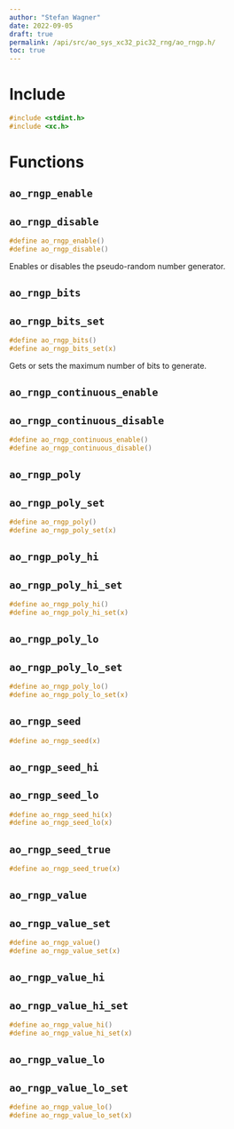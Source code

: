 ```yaml
---
author: "Stefan Wagner"
date: 2022-09-05
draft: true
permalink: /api/src/ao_sys_xc32_pic32_rng/ao_rngp.h/
toc: true
---
```


# Include

```c
#include <stdint.h>
#include <xc.h>
```

# Functions

## `ao_rngp_enable`
## `ao_rngp_disable`

```c
#define ao_rngp_enable()
#define ao_rngp_disable()
```

Enables or disables the pseudo-random number generator.

## `ao_rngp_bits`
## `ao_rngp_bits_set`

```c
#define ao_rngp_bits()
#define ao_rngp_bits_set(x)
```

Gets or sets the maximum number of bits to generate.

## `ao_rngp_continuous_enable`
## `ao_rngp_continuous_disable`

```c
#define ao_rngp_continuous_enable()
#define ao_rngp_continuous_disable()
```

## `ao_rngp_poly`
## `ao_rngp_poly_set`

```c
#define ao_rngp_poly()
#define ao_rngp_poly_set(x)
```

## `ao_rngp_poly_hi`
## `ao_rngp_poly_hi_set`

```c
#define ao_rngp_poly_hi()
#define ao_rngp_poly_hi_set(x)
```

## `ao_rngp_poly_lo`
## `ao_rngp_poly_lo_set`

```c
#define ao_rngp_poly_lo()
#define ao_rngp_poly_lo_set(x)
```

## `ao_rngp_seed`

```c
#define ao_rngp_seed(x)
```

## `ao_rngp_seed_hi`
## `ao_rngp_seed_lo`

```c
#define ao_rngp_seed_hi(x)
#define ao_rngp_seed_lo(x)
```

## `ao_rngp_seed_true`

```c
#define ao_rngp_seed_true(x)
```

## `ao_rngp_value`
## `ao_rngp_value_set`

```c
#define ao_rngp_value()
#define ao_rngp_value_set(x)
```

## `ao_rngp_value_hi`
## `ao_rngp_value_hi_set`

```c
#define ao_rngp_value_hi()
#define ao_rngp_value_hi_set(x)
```

## `ao_rngp_value_lo`
## `ao_rngp_value_lo_set`

```c
#define ao_rngp_value_lo()
#define ao_rngp_value_lo_set(x)
```
